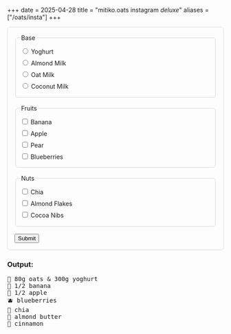 +++
date = 2025-04-28
title = "mitiko.oats instagram <i>deluxe</i>"
aliases = ["/oats/insta"]
+++

<style>
form {
    border: 1px solid rgba(0,0,0,.15);
    border-radius: 6px;
    padding: 1rem;
}
fieldset {
    border-radius: 6px;
    border: 1px solid rgba(0,0,0,.15);
}
fieldset + fieldset { margin-top: 1rem; }
fieldset > legend { /* color: rgba(0,0,0,.3); */ }
fieldset > p {
    margin-block: 0.5rem;
}
</style>

<form onsubmit="event.preventDefault(); handleSubmit();">
    <fieldset id="base">
        <legend>Base</legend>
        <p>
            <input type="radio" name="base" id="yoghurt" value="yoghurt" />
            <label for="yoghurt">Yoghurt</label>
        </p>
        <p>
            <input type="radio" name="base" id="almond-milk" value="almond-milk" />
            <label for="almond-milk">Almond Milk</label>
        </p>
        <p>
            <input type="radio" name="base" id="oat-milk" value="oat-milk" />
            <label for="oat-milk">Oat Milk</label>
        </p>
        <p>
            <input type="radio" name="base" id="coconut-milk" value="coconut-milk" />
            <label for="coconut-milk">Coconut Milk</label>
        </p>
    </fieldset>
    <fieldset id="fruits">
        <legend>Fruits</legend>
        <p>
            <input type="checkbox" id="banana" />
            <label for="banana">Banana</label>
        </p>
        <p>
            <input type="checkbox" id="apple" />
            <label for="apple">Apple</label>
            <!-- green or red apple -->
        </p>
        <p>
            <input type="checkbox" id="pear" />
            <label for="pear">Pear</label>
        </p>
        <p>
            <input type="checkbox" id="blueberries" />
            <label for="blueberries">Blueberries</label>
        </p>
    </fieldset>
    <fieldset id="nuts">
        <legend>Nuts</legend>
        <p>
            <input type="checkbox" id="chia" />
            <label for="chia">Chia</label>
        </p>
        <p>
            <input type="checkbox" id="almond-flakes" />
            <label for="almond-flakes">Almond Flakes</label>
        </p>
        <p>
            <input type="checkbox" id="cocoa-nibs" />
            <label for="cocoa-nibs">Cocoa Nibs</label>
        </p>
    </fieldset>
    <br>
    <input type="submit">
</form>

### Output:

<pre>
🥣 80g oats & 300g yoghurt
🍌 1/2 banana
🍏 1/2 apple
🫐 blueberries
🌰 chia
🌰 almond butter
🧡 cinnamon
</pre>

<script>
let $ = (selector) => document.querySelector(selector);

document.addEventListener("mouseup", (event) => {
    let node = event.target;
    if (node.tagName.toLowerCase() == "label") node = $("#" + node.attributes["for"].value);
    if (node.tagName.toLowerCase() != "input" || node.type != "radio") return;
    if (node.checked == true) setTimeout(() => { node.checked = false; }, 0);
});

let handleSubmit = () => {
    alert("cool");
};
</script>

